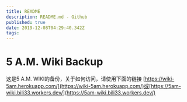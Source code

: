 ```yaml
---
title: README
description: README.md - Github
published: true
date: 2019-12-08T04:29:40.342Z
tags: 
---
```


# 5 A.M. Wiki Backup
这是5 A.M. WIKI的备份，关于如何访问，请使用下面的链接
[https://wiki-5am.herokuapp.com/](https://wiki-5am.herokuapp.com/)或[https://5am-wiki.bili33.workers.dev/](https://5am-wiki.bili33.workers.dev/)